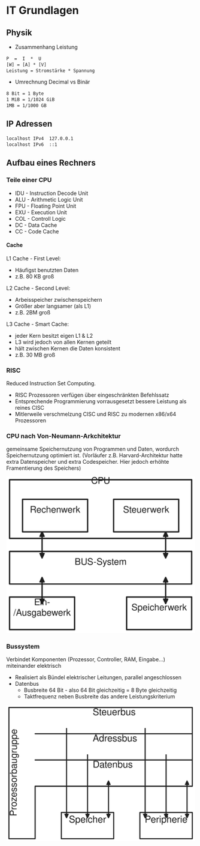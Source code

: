 # IT Grundlagen
## Physik
- Zusammenhang Leistung
```
P  =  I  *  U 
[W] = [A] * [V]
Leistung = Stromstärke * Spannung
```
- Umrechnung Decimal vs Binär
```
8 Bit = 1 Byte
1 MiB = 1/1024 GiB
1MB = 1/1000 GB
```

## IP Adressen
```
localhost IPv4  127.0.0.1
localhost IPv6  ::1
```

## Aufbau eines Rechners
### Teile einer CPU
- IDU - Instruction Decode Unit
- ALU - Arithmetic Logic Unit
- FPU - Floating Point Unit
- EXU - Execution Unit
- COL - Controll Logic
- DC - Data Cache
- CC - Code Cache

#### Cache
L1 Cache - First Level:
- Häufigst benutzten Daten
- z.B. 80 KB groß

L2 Cache - Second Level:
- Arbeisspeicher zwischenspeichern
- Größer aber langsamer (als L1)
- z.B. 2BM groß

L3 Cache - Smart Cache:
- jeder Kern besitzt eigen L1 & L2
- L3 wird jedoch von allen Kernen geteilt
- hält zwischen Kernen die Daten konsistent
- z.B. 30 MB groß

### RISC
Reduced Instruction Set Computing.
- RISC Prozessoren verfügen über eingeschränkten Befehlssatz
- Entsprechende Programmierung vorrausgesetzt bessere Leistung als reines CISC
- Mitlerweile verschmelzung CISC und RISC zu modernen x86/x64 Prozessoren

### CPU nach Von-Neumann-Arkchitektur
gemeinsame Speichernutzung von Programmen und Daten, wordurch Speichernutzung optimiert ist. (Vorläufer z.B. Harvard-Architektur hatte extra Datenspeicher und extra Codespeicher. Hier jedoch erhöhte Framentierung des Speichers)

![Darstellung Von NeumannArchitektur](./img/VonNeumannArchitektur.svg)

### Bussystem
Verbindet Komponenten (Prozessor, Controller, RAM, Eingabe...) miteinander elektrisch
- Realisiert als Bündel elektrischer Leitungen, parallel angeschlossen
- Datenbus
    - Busbreite 64 Bit - also 64 Bit gleichzeitig = 8 Byte gleichzeitig
    - Taktfrequenz neben Busbreite das andere Leistungskriterium

![Bussystem](./img/Bussystem.excalidraw.svg)